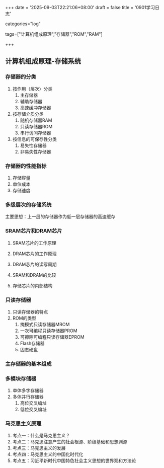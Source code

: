+++
date = '2025-09-03T22:21:06+08:00'
draft = false
title = '0901学习日志'

categories="log"

tags=["计算机组成原理","存储器","ROM","RAM"]

+++

## 计算机组成原理-存储系统

### 存储器的分类

1. 按作用（层次）分类
   1. 主存储器
   2. 辅助存储器
   3. 高速缓冲存储器
2. 按存储介质分类
   1. 随机存储器RAM
   2. 只读存储器ROM
   3. 串行访问存储器
3. 按信息的可保存性分类
   1. 易失性存储器
   2. 非易失性存储器

### 存储器的性能指标

1. 存储容量
2. 单位成本
3. 存储速度

### 多级层次的存储系统

主要思想：上一层的存储器作为低一层存储器的高速缓存

### SRAM芯片和DRAM芯片

1. SRAM芯片的工作原理

2. DRAM芯片的工作原理

3. DRAM芯片的读写周期

4. SRAM和DRAM的比较

5. 存储芯片的内部结构

   

### 只读存储器

1. 只读存储器的特点
2. ROM的类型
   1. 掩模式只读存储器MROM
   2. 一次可编程只读存储器PROM
   3. 可擦除可编程只读存储器EPROM
   4. Flash存储器
   5. 固态硬盘

### 主存储器的基本组成

### 多模块存储器

1. 单体多字存储器
2. 多体并行存储器
   1. 高位交叉编址
   2. 低位交叉编址

### 马克思主义原理

1. 考点一：什么是马克思主义？
2. 考点二：马克思注意产生的社会根源、阶级基础和思想渊源
3. 考点三：马克思主义的发展
4. 考点四：马克思主义的中国化时代化
5. 考点五：习近平新时代中国特色社会主义思想的世界观和方法论
